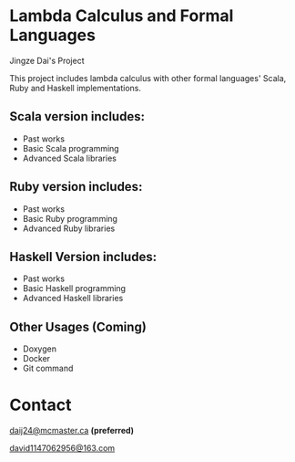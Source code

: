 # Lambda Calculus and Formal Languages
Jingze Dai's Project

This project includes lambda calculus with other formal languages' Scala, Ruby and Haskell implementations.

## Scala version includes:
* Past works
* Basic Scala programming
* Advanced Scala libraries

## Ruby version includes:
* Past works
* Basic Ruby programming
* Advanced Ruby libraries

## Haskell Version includes:
* Past works
* Basic Haskell programming
* Advanced Haskell libraries

## Other Usages (Coming)
* Doxygen
* Docker
* Git command

# Contact
daij24@mcmaster.ca
**(preferred)**

david1147062956@163.com
